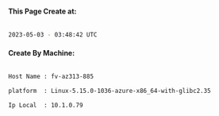 
   
#### This Page Create at:

```bash

2023-05-03 - 03:48:42 UTC

```

#### Create By Machine:

```bash

Host Name : fv-az313-885

platform  : Linux-5.15.0-1036-azure-x86_64-with-glibc2.35

Ip Local  : 10.1.0.79

```

